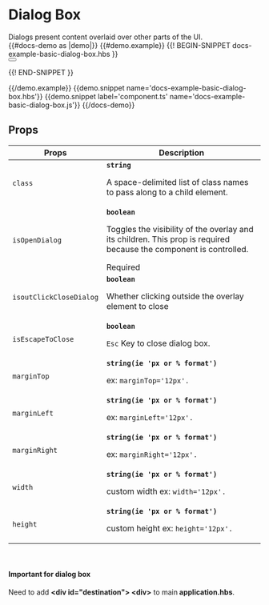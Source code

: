 # Dialog Box
<div class='bp3-running-text bp3-text-large'>
    Dialogs present content overlaid over other parts of the UI.
</div>
{{#docs-demo as |demo|}}
{{#demo.example}}
{{! BEGIN-SNIPPET docs-example-basic-dialog-box.hbs }}

<div class="demo-container">
    <div class="docs-example-frame docs-example-frame-row">
        <div class="docs-example">
            <Button @onClick={{action 'openDialogBox'}} @primary=true @text='Show Dialog'></Button>
            <Dialog @isOpenDialog={{isOpenDialog}} @isEscapeToClose=true @isoutClickCloseDialog=true>
                <p>
                    <strong>
                        Data integration is the seminal problem of the digital age. For over ten years, we’ve helped
                        the
                        world’s
                        premier organizations rise to the challenge.
                    </strong>
                </p>
                <p>Palantir Foundry radically reimagines the way enterprises interact with data by amplifying and
                    extending the
                    power of data integration. With Foundry, anyone can source, fuse, and transform data into any shape
                    they
                    desire. Business analysts become data engineers — and leaders in their organization’s data
                    revolution.</p>
                <p>Foundry’s back end includes a suite of best-in-class data integration capabilities: data provenance,
                    git-style
                    versioning semantics, granular access controls, branching, transformation authoring, and more. But
                    these
                    powers
                    are not limited to the back-end IT shop.</p>
                <p>In Foundry, tables, applications, reports, presentations, and spreadsheets operate as data
                    integrations in
                    their
                    own right. Access controls, transformation logic, and data quality flow from original data source to
                    intermediate analysis to presentation in real time. Every end product created in Foundry becomes a
                    new data
                    source that other users can build upon. And the enterprise data foundation goes where the business
                    drives
                    it.</p>
                <p>Start the revolution. Unleash the power of data integration with Palantir Foundry.</p>
                <div class="bp3-dialog-footer">
                    <Button @type='button' @text="Cancel" @onClick={{action 'cancel'}}> </Button>
                    <Button @primary=true @type='button' @text='Save Somthing' @onClick={{action 'save'}}> </Button>
                </div>
            </Dialog>
        </div>
    </div>
</div>

{{! END-SNIPPET }}

{{/demo.example}}
{{demo.snippet name='docs-example-basic-dialog-box.hbs'}}
{{demo.snippet label='component.ts' name='docs-example-basic-dialog-box.js'}}
{{/docs-demo}}

## Props


<div class="docs-modifiers-table bp3-running-text">
    <table class="bp3-html-table">
        <thead>
            <tr>
                <th>Props</th>
                <th>Description</th>
            </tr>
        </thead>
        <tbody>
            <tr>
                <td class="docs-prop-name"><code>class</code></td>
                <td class="docs-prop-details"><code
                        class="docs-prop-type"><strong>string</strong><em class="docs-prop-default bp3-text-muted"></em></code>
                    <div class="docs-prop-description">
                        <div class="docs-section">
                            <div class="bp3-running-text">
                                <p>A space-delimited list of class names to pass along to a child element.</p>
                            </div>
                        </div>
                    </div>
                </td>
            </tr>
            <tr>
                <td class="docs-prop-name"><code>isOpenDialog</code></td>
                <td class="docs-prop-details"><code
                        class="docs-prop-type"><strong>boolean</strong><em class="docs-prop-default bp3-text-muted"></em></code>
                    <div class="docs-prop-description">
                        <div class="docs-section">
                            <div class="bp3-running-text">
                                <p>Toggles the visibility of the overlay and its children. This prop is required
                                    because the component is controlled. </p>
                            </div>
                        </div>
                    </div>
                    <div class="docs-prop-tags"><span class="bp3-tag bp3-intent-success bp3-minimal"><span
                                class="bp3-text-overflow-ellipsis bp3-fill">Required</span></span></div>
                </td>
            </tr>
            <tr>
                <td class="docs-prop-name"><code>isoutClickCloseDialog</code></td>
                <td class="docs-prop-details"><code
                        class="docs-prop-type"><strong>boolean</strong><em class="docs-prop-default bp3-text-muted"></em></code>
                    <div class="docs-prop-description">
                        <div class="docs-section">
                            <div class="bp3-running-text">
                                <p>Whether clicking outside the overlay element to close </p>
                            </div>
                        </div>
                    </div>
                </td>
            </tr>
            <tr>
                <td class="docs-prop-name"><code>isEscapeToClose</code></td>
                <td class="docs-prop-details"><code
                        class="docs-prop-type"><strong>boolean</strong><em class="docs-prop-default bp3-text-muted"></em></code>
                    <div class="docs-prop-description">
                        <div class="docs-section">
                            <div class="bp3-running-text">
                                <p><code>Esc</code> Key to close dialog box.</p>
                            </div>
                        </div>
                    </div>
                </td>
            </tr>
            <tr>
                <td class="docs-prop-name"><code>marginTop</code></td>
                <td class="docs-prop-details"><code
                        class="docs-prop-type"><strong>string(ie 'px or % format') </strong><em class="docs-prop-default bp3-text-muted"></em></code>
                    <div class="docs-prop-description">
                        <div class="docs-section">
                            <div class="bp3-running-text">
                                <p>ex: <code>marginTop='12px'.</code></p>
                            </div>
                        </div>
                    </div>
                </td>
            </tr>
            <tr>
                <td class="docs-prop-name"><code>marginLeft</code></td>
                <td class="docs-prop-details"><code
                        class="docs-prop-type"><strong>string(ie 'px or % format') </strong><em class="docs-prop-default bp3-text-muted"></em></code>
                    <div class="docs-prop-description">
                        <div class="docs-section">
                            <div class="bp3-running-text">
                                <p>ex: <code>marginLeft='12px'.</code></p>
                            </div>
                        </div>
                    </div>
                </td>
            </tr>
            <tr>
                <td class="docs-prop-name"><code>marginRight</code></td>
                <td class="docs-prop-details"><code
                        class="docs-prop-type"><strong>string(ie 'px or % format') </strong><em class="docs-prop-default bp3-text-muted"></em></code>
                    <div class="docs-prop-description">
                        <div class="docs-section">
                            <div class="bp3-running-text">
                                <p>ex: <code>marginRight='12px'.</code></p>
                            </div>
                        </div>
                    </div>
                </td>
            </tr>
            <tr>
                <td class="docs-prop-name"><code>width</code></td>
                <td class="docs-prop-details"><code
                        class="docs-prop-type"><strong>string(ie 'px or % format') </strong><em class="docs-prop-default bp3-text-muted"></em></code>
                    <div class="docs-prop-description">
                        <div class="docs-section">
                            <div class="bp3-running-text">
                                <p>custom width ex: <code>width='12px'.</code></p>
                            </div>
                        </div>
                    </div>
                </td>
            </tr>
            <tr>
                <td class="docs-prop-name"><code>height</code></td>
                <td class="docs-prop-details"><code
                        class="docs-prop-type"><strong>string(ie 'px or % format') </strong><em class="docs-prop-default bp3-text-muted"></em></code>
                    <div class="docs-prop-description">
                        <div class="docs-section">
                            <div class="bp3-running-text">
                                <p>custom height ex: <code>height='12px'.</code></p>
                            </div>
                        </div>
                    </div>
                </td>
            </tr>
        </tbody>
    </table>
    <br>
    <div class="bp3-callout bp3-intent-primary ">
        <h4 class="bp3-heading">
            <Icon @icon='info-sign' @iconSize=18 /> Important for dialog box</h4>
        <p>
            Need to add
            <strong>&lt;div id="destination"&gt; &lt;div&gt;</strong> to main<strong> application.hbs</strong>.
        </p>
    </div>
</div>